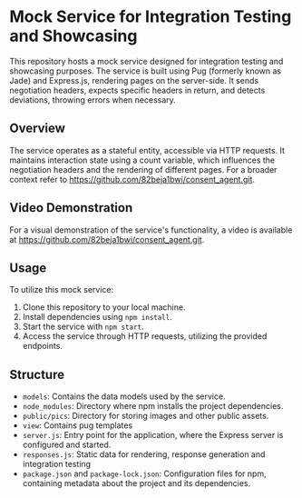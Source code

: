 # Mock Service for Integration Testing and Showcasing

This repository hosts a mock service designed for integration testing and showcasing purposes. The service is built using Pug (formerly known as Jade) and Express.js, rendering pages on the server-side. It sends negotiation headers, expects specific headers in return, and detects deviations, throwing errors when necessary.

## Overview

The service operates as a stateful entity, accessible via HTTP requests. It maintains interaction state using a count variable, which influences the negotiation headers and the rendering of different pages. For a broader context refer to https://github.com/82beja1bwi/consent_agent.git.

## Video Demonstration

For a visual demonstration of the service's functionality, a video is available at https://github.com/82beja1bwi/consent_agent.git.

## Usage

To utilize this mock service:

1. Clone this repository to your local machine.
2. Install dependencies using `npm install`.
3. Start the service with `npm start`.
4. Access the service through HTTP requests, utilizing the provided endpoints.

## Structure

- `models`: Contains the data models used by the service.
- `node_modules`: Directory where npm installs the project dependencies.
- `public/pics`: Directory for storing images and other public assets.
- `view`: Contains pug templates
- `server.js`: Entry point for the application, where the Express server is configured and started.
- `responses.js`: Static data for rendering, response generation and integration testing
- `package.json` and `package-lock.json`: Configuration files for npm, containing metadata about the project and its dependencies.

